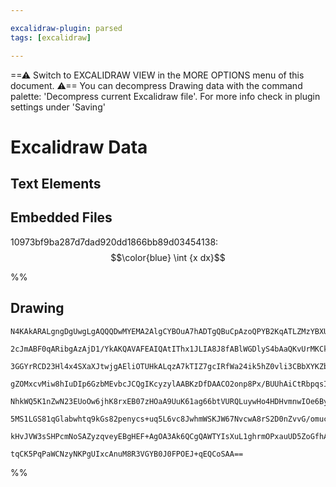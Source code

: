 ```yaml
---

excalidraw-plugin: parsed
tags: [excalidraw]

---
```

==⚠  Switch to EXCALIDRAW VIEW in the MORE OPTIONS menu of this document. ⚠== You can decompress Drawing data with the command palette: 'Decompress current Excalidraw file'. For more info check in plugin settings under 'Saving'


# Excalidraw Data
## Text Elements
## Embedded Files
10973bf9ba287d7dad920dd1866bb89d03454138: $$\color{blue}
\int {x dx}$$

%%
## Drawing
```compressed-json
N4KAkARALgngDgUwgLgAQQQDwMYEMA2AlgCYBOuA7hADTgQBuCpAzoQPYB2KqATLZMzYBXUtiRoIACyhQ4zZAHoFAc0JRJQgEYA6bGwC2CgF7N6hbEcK4OCtptbErHALRY8RMpWdx8Q1TdIEfARcZgRmBShcZQUebQAWbQAGGjoghH0EDihmbgBtcDBQMBLoeHF0Qn1opH5SxhZ2LjQAdha6yAbWTgA5TjFuAA4AZnjBgFYWicGOiEIOYixuCFwU

2cJmABF0qARibgAzAjD1/YkAKQAVAFEAIQAtIThx1JLIA8J8fABlWGDlyS4bAaQKvUrMKCkNgAawQAHUSOpuABGWYQqGw34wf4SQQeMGQKF+SQccK5NCowqQNhwIFqGAopJJWbWZQ41DMqkQTDcZzI5Gct4QBloPkANjF2mG0uGyJ4AE5BoMeIM5eM0ZCYQgAMJsfBsUjLADETNNay5miB0OURIWuv1hokkOszFpgWyBIgFERkm48XVXMkCEIymk

3GGYrRCD23Hl4x4SXaXJtwjgAEliOTUHkALqzA7kTIZ7gcIRfWa24ik5hZ0vli3CBbXYKZbJZ3OzJ7EXC7M6oZEtHjjcbyloj+I8WWzIgcaElsv4adsbCwvtHfAnLkQntCLMQRALebKT0fYLFiQC0fDTQHeWWlUtYiP3DEeUJ4jEZGDCWaTSDeXEEkozjPEyLDIMnrMO4FQFG8YCUnByJUjmhQAL51MUpSwIgyxVDUnpdE04ZfrMhG9P0FTDEkKr

gZOMxcvMiw8hIuDIp6GzbMEvbcJCQgIKcyzylAABKzDfDAACO2onp8Px/BUUhAiCtRbpqsIIsQSIUhqGIIFi7IQHiJCekSobVlmCGlDSdKwIygqlKy7L2ZAzGoM4Q7OcKvICi0UoyvEwzjEk4wTPK4E6Vq9oGsaZpMp6lorimQh2nq0VOuQHCurg7pQJ63qab6aBBZ5QYhmGaCjPRQphDGrQSgqsxJemmb5HmXIFrgRZ9nWi5cpW5nzvWQqaI2xD

NhkWQ5K1nZwN23EUoOw6jhK8rxEB07zHOaA9UuK61ag66btVURQLuywHo4HDHvmnwIOe6Bykk8S4Jo2A8AmByWmK8QHK+ezIq+wwJuMuBioB/ItJo763pB0H5FS8EdPByFoeAbWQLgcBwL8PYVJh0BBpkyxEKGuV1AwhAIBQtxWklKUOsaBxM8zYIQNgIg5Wmuz6L8ulRY66BGsiCDC8LrPs6QnPczTiWVvzyzOplbqTeLHOTVzGQAGKyfpClGfs

5MS1LGS81qGlabwhtq9kGs82penycs+uq5L6vc8JwhmWSKJW67NvcwA8rS2D0nZvvG/omucFAmudZ8IqoAGpRG27WvR98hBGBUCbh6n+iXFgUAAIIk806DBAcZOFGz1tQLbOOkMXktsBQQYvoNvXJ7XtvXAsRfN63IR9isA8uxH/dQhQlzlMslas1BUJfAAGtwPBtMkENfmO5ML3q+AAJrhvKSTaPK/IBS0irKqqQ7k0YbAGNwmGdAQfEomhuf+x

kHvJVW3sSHPcmNoSAZyzqveyEBgHEF+AgOA3Ak6QCgQAWTYIsXuL1ghrmOPxauUD5ZoGfhAW4eph5Gm1PKch5DPTCQQMoMs2VjTXE2EwphEAP7VxTtkU2sIg5QCaLWBc5MOqZBoQsJgR4n5ciyBg/avEcFCmwEQOBaA5GzA4J1CoqiuTCCgDOTRpA+LsKspoAAVggbAORvjqLgCgtB6jNCYMONg8mQI+GMEuA/fAkihTYT1ukCxRFZjswhAYaeOF

tqCK5PqPaWCNzyNKPgUIxcAnuM8R3VGYB0J0FPOEJ+qEQCoSAA==
```
%%